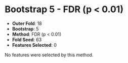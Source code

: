 # Bootstrap 5 - FDR (p < 0.01)

- **Outer Fold**: 18
- **Bootstrap**: 5
- **Method**: FDR (p < 0.01)
- **Fold Seed**: 63
- **Features Selected**: 0

No features were selected by this method.
